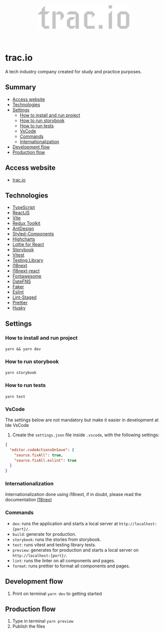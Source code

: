 <center>
  <img src=".github/assets/trac.io-gray.svg" alt="trac.io logo" width="296" />
</center>
<br /><br />

# trac.io

A tech industry company created for study and practice purposes.

## Summary

- [Access website](#access-website)
- [Technologies](#technologies)
- [Settings](#settings)
  - [How to install and run project](#how-to-install-and-run-project)
  - [How to run storybook](#how-to-run-storybook)
  - [How to run tests](#how-to-run-tests)
  - [VsCode](#vscode)
  - [Commands](#commands)
  - [Internationalization](#internationalization)
- [Development flow](#development-flow)
- [Production flow](#production-flow)

## Access website

- [trac.io](https://tracio.netlify.app/)

## Technologies

- [TypeScript](https://www.typescriptlang.org/docs/)
- [ReactJS](https://reactjs.org/)
- [Vite](https://vitejs.dev/)
- [Redux Toolkit](https://redux-toolkit.js.org/)
- [AntDesign](https://ant.design/components/overview/)
- [Styled-Components](https://styled-components.com/docs)
- [Highcharts](https://www.highcharts.com/)
- [Lottie for React](https://lottiereact.com/)
- [Storybook](https://storybook.js.org/docs/react/get-started/install)
- [Vitest](https://vitest.dev/guide/)
- [Testing Library](https://testing-library.com/docs/)
- [I18next](https://www.i18next.com/)
- [I18next-react](https://react.i18next.com/)
- [Fontawesome](https://fontawesome.com/)
- [DateFNS](https://date-fns.org/)
- [Faker](https://fakerjs.dev/guide/)
- [Eslint](https://eslint.org/)
- [Lint-Staged](https://github.com/okonet/lint-staged)
- [Prettier](https://prettier.io/)
- [Husky](https://github.com/typicode/husky)

## Settings

### How to install and run project

`yarn && yarn dev`

### How to run storybook

`yarn storybook`

### How to run tests

`yarn test`

### VsCode

The settings below are not mandatory but make it easier in development at Ide VsCode

1. Create the `settings.json` file inside `.vscode`, with the following settings:

```json
{
  "editor.codeActionsOnSave": {
    "source.fixAll": true,
    "source.fixAll.eslint": true
  }
}
```

### Internationalization

Internationalization done using i18next, if in doubt, please read the documentation [I18next](https://www.i18next.com/)

### Commands

- `dev`: runs the application and starts a local server at `http://localhost:{port}/`.
- `build`: generate for production.
- `storybook`: runs the stories from storybook.
- `test`: runs vitest and testing library tests.
- `preview`: generates for production and starts a local server on `http://localhost:{port}/`.
- `lint`: runs the linter on all components and pages.
- `format`: runs prettier to format all components and pages.

## Development flow

1. Print on terminal `yarn dev` to getting started

## Production flow

1. Type in terminal `yarn preview`
2. Publish the files
